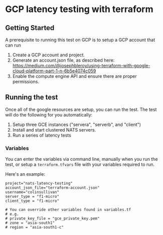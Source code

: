 # GCP latency testing with terraform

## Getting Started

A prerequisite to running this test on GCP is to setup a GCP account that can run  

1) Create a GCP account and project.
2) Generate an account.json file, as described here:  https://medium.com/@josephbleroy/using-terraform-with-google-cloud-platform-part-1-n-6b5e4074c059
3) Enable the compute engine API and ensure there are proper permissions.

## Running the test

Once all of the google resources are setup, you can run the test.  The test will do the following for you automatically:

1) Setup three GCE instances ("servera", "serverb", and "client")
2) Install and start clustered NATS servers.
3) Run a series of latency tests

### Variables

You can enter the variables via command line, manually when you run the test, or setup a `terraform.tfvars` file with your variables required to run.

Here's an example:

```text
project="nats-latency-testing"
account_json_file="terraform-account.json"
username="colinsullivan"
server_type = "f1-micro"
client_type = "f1-micro"

# You can override other variables found in variables.tf
# e.g.
# private_key_file = "gce_private_key.pem"
# zone = "asia-south1"
# region = "asia-south1-c"

```